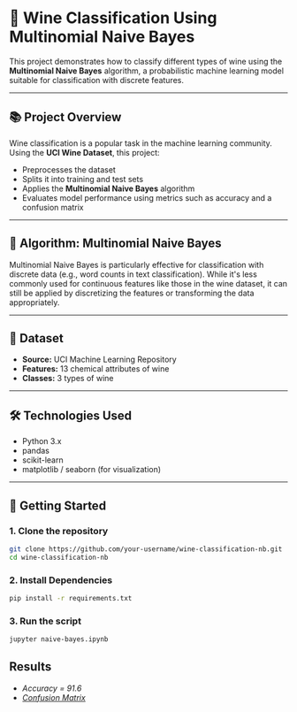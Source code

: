 # 🍷 Wine Classification Using Multinomial Naive Bayes

This project demonstrates how to classify different types of wine using the **Multinomial Naive Bayes** algorithm, a probabilistic machine learning model suitable for classification with discrete features.

---

## 📚 Project Overview

Wine classification is a popular task in the machine learning community. Using the **UCI Wine Dataset**, this project:

- Preprocesses the dataset
- Splits it into training and test sets
- Applies the **Multinomial Naive Bayes** algorithm
- Evaluates model performance using metrics such as accuracy and a confusion matrix

---

## 🧠 Algorithm: Multinomial Naive Bayes

Multinomial Naive Bayes is particularly effective for classification with discrete data (e.g., word counts in text classification). While it's less commonly used for continuous features like those in the wine dataset, it can still be applied by discretizing the features or transforming the data appropriately.

---

## 📁 Dataset

- **Source:** UCI Machine Learning Repository
- **Features:** 13 chemical attributes of wine
- **Classes:** 3 types of wine

---

## 🛠️ Technologies Used

- Python 3.x
- pandas
- scikit-learn
- matplotlib / seaborn (for visualization)

---

## 🚀 Getting Started

### 1. Clone the repository

```bash
git clone https://github.com/your-username/wine-classification-nb.git
cd wine-classification-nb
```

### 2. Install Dependencies

```bash
pip install -r requirements.txt
```

### 3. Run the script

``` bash
jupyter naive-bayes.ipynb
```

## Results
- *Accuracy = 91.6*
- [*Confusion Matrix*](output.png)

